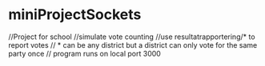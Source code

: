 # miniProjectSockets


//Project for school
//simulate vote counting
//use resultatrapportering/* to report votes
// * can be any district but a district can only vote for the same party once
// program runs on local port 3000
